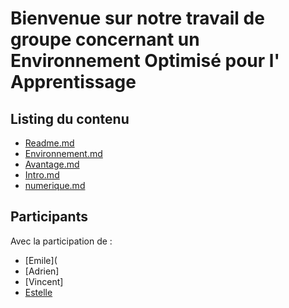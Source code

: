 # Bienvenue sur notre travail de groupe concernant un Environnement Optimisé pour l' Apprentissage

## Listing du contenu

- [Readme.md](Readme.md)
- [Environnement.md](environnement.md)
- [Avantage.md](avantage.md)
- [Intro.md](intro.md)
- [numerique.md](numerique.md)

## Participants

Avec la participation de : 
- [Emile](
- [Adrien]
- [Vincent]
- [Estelle](https://github.com/BacqEstelle/)

